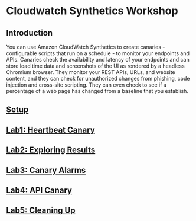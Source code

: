 # Cloudwatch Synthetics Workshop

## Introduction

You can use Amazon CloudWatch Synthetics to create canaries - configurable scripts that run on a schedule - to monitor your endpoints and APIs. Canaries check the availability and latency of your endpoints and can store load time data and screenshots of the UI as rendered by a headless Chromium browser. They monitor your REST APIs, URLs, and website content, and they can check for unauthorized changes from phishing, code injection and cross-site scripting. They can even check to see if a percentage of a web page has changed from a baseline that you establish.

## [Setup](https://github.com/hseera/aws-observability-workshop/blob/main/cloudwatch/synthetic%20workshop/setup/README.md)

## [Lab1: Heartbeat Canary]()

## [Lab2: Exploring Results]()

## [Lab3: Canary Alarms]()

## [Lab4: API Canary]()

## [Lab5: Cleaning Up]()
